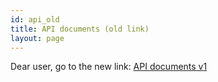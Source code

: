 ```yaml
---
id: api_old
title: API documents (old link)
layout: page
---
```


Dear user, go to the new link: [API documents v1](API_documents_v1)
